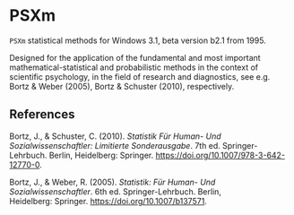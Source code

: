 # PSXm

`PSXm` statistical methods for Windows 3.1, beta version b2.1 from 1995.

Designed for the application of the fundamental and most important mathematical-statistical and probabilistic methods in the context of scientific psychology, in the field of research and diagnostics, see e.g. Bortz & Weber (2005), Bortz & Schuster (2010), respectively.

## References

Bortz, J., & Schuster, C. (2010). *Statistik Für Human- Und Sozialwissenschaftler: Limitierte Sonderausgabe*. 7th ed. Springer-Lehrbuch. Berlin, Heidelberg: Springer. https://doi.org/10.1007/978-3-642-12770-0.

Bortz, J., & Weber, R. (2005). *Statistik: Für Human- Und Sozialwissenschaftler*. 6th ed. Springer-Lehrbuch. Berlin, Heidelberg: Springer. https://doi.org/10.1007/b137571.
